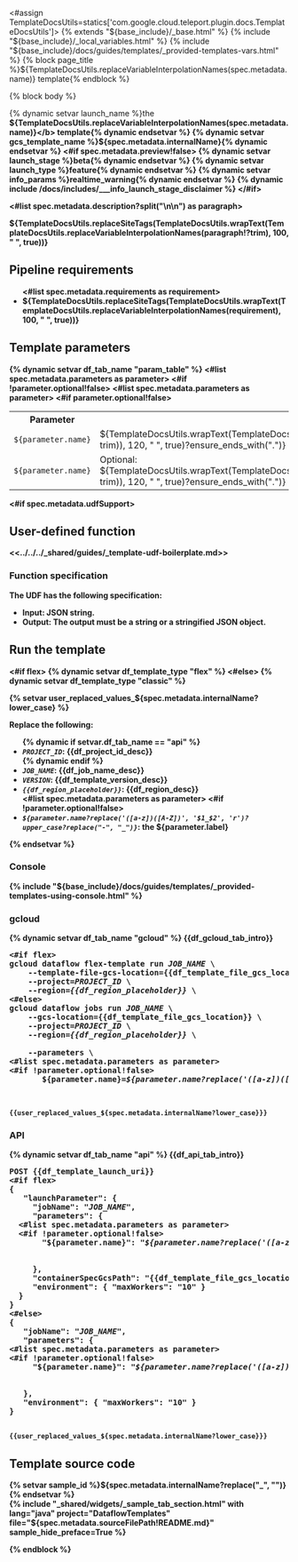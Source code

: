 <#assign TemplateDocsUtils=statics['com.google.cloud.teleport.plugin.docs.TemplateDocsUtils']>
{% extends "${base_include}/_base.html" %}
{% include "${base_include}/_local_variables.html" %}
{% include "${base_include}/docs/guides/templates/_provided-templates-vars.html" %}
{% block page_title %}${TemplateDocsUtils.replaceVariableInterpolationNames(spec.metadata.name)} template{% endblock %}

{% block body %}

<section id="${spec.metadata.internalName?lower_case?replace("_", "")}">

{% dynamic setvar launch_name %}the <b>${TemplateDocsUtils.replaceVariableInterpolationNames(spec.metadata.name)}</b> template{% dynamic endsetvar %}
{% dynamic setvar gcs_template_name %}${spec.metadata.internalName}{% dynamic endsetvar %}
<#if spec.metadata.preview!false>
{% dynamic setvar launch_stage %}beta{% dynamic endsetvar %}
{% dynamic setvar launch_type %}feature{% dynamic endsetvar %}
{% dynamic setvar info_params %}realtime_warning{% dynamic endsetvar %}
{% dynamic include /docs/includes/___info_launch_stage_disclaimer %}
</#if>

<#list spec.metadata.description?split("\n\n") as paragraph>
<p>${TemplateDocsUtils.replaceSiteTags(TemplateDocsUtils.wrapText(TemplateDocsUtils.replaceVariableInterpolationNames(paragraph!?trim), 100, "  ", true))}</p>
</#list>

<h2>Pipeline requirements</h2>

<ul>
<#list spec.metadata.requirements as requirement>
  <li>${TemplateDocsUtils.replaceSiteTags(TemplateDocsUtils.wrapText(TemplateDocsUtils.replaceVariableInterpolationNames(requirement), 100, "    ", true))}</li>
</#list>
</ul>

<h2>Template parameters</h2>
  {% dynamic setvar df_tab_name "param_table" %}
<table>
  <tr>
    <th>Parameter</th>
    <th>Description</th>
  </tr>
<#list spec.metadata.parameters as parameter>
<#if !parameter.optional!false>
  <tr>
    <td><code>${parameter.name}</code></td>
    <td>${TemplateDocsUtils.wrapText(TemplateDocsUtils.replaceSiteTags(TemplateDocsUtils.replaceVariableInterpolationNames(parameter.helpText?trim)), 120, "      ", true)?ensure_ends_with(".")}</td>
  </tr>
</#if>
</#list>
<#list spec.metadata.parameters as parameter>
<#if parameter.optional!false>
  <tr>
    <td><code>${parameter.name}</code></td>
    <td>Optional: ${TemplateDocsUtils.wrapText(TemplateDocsUtils.replaceSiteTags(TemplateDocsUtils.replaceVariableInterpolationNames(parameter.helpText?trim)), 120, "      ", true)?ensure_ends_with(".")}</td>
  </tr>
</#if>
</#list>
</table>

<#if spec.metadata.udfSupport>
<h2>User-defined function</h2>

<<../../../_shared/guides/_template-udf-boilerplate.md>>

<h3>Function specification</h3>

<p>The UDF has the following specification:</p>

<ul>
  <li><strong>Input</strong>: JSON string.</li>
  <li><strong>Output</strong>: The output must be a string or a stringified JSON object.</li>
</ul>
</#if>

<h2>Run the template</h2>
<#if flex>
{% dynamic setvar df_template_type "flex" %}
<#else>
{% dynamic setvar df_template_type "classic" %}
</#if>

{% setvar user_replaced_values_${spec.metadata.internalName?lower_case} %}
<p>Replace the following:</p>
<ul>
  {% dynamic if setvar.df_tab_name == "api" %}
  <li><code><var>PROJECT_ID</var></code>: {{df_project_id_desc}}</li>
  {% dynamic endif %}
  <li><code><var>JOB_NAME</var></code>: {{df_job_name_desc}}</li>
  <li><code><var>VERSION</var></code>: {{df_template_version_desc}}</li>
  <li><code><var>{{df_region_placeholder}}</var></code>: {{df_region_desc}}</li>
<#list spec.metadata.parameters as parameter>
<#if !parameter.optional!false>
  <li><code><var>${parameter.name?replace('([a-z])([A-Z])', '$1_$2', 'r')?upper_case?replace("-", "_")}</var></code>: the ${parameter.label}</li>
</#if>
</#list>
</ul>
{% endsetvar %}
<div class="ds-selector-tabs">
  <section>
    <h3>Console</h3>
    {% include "${base_include}/docs/guides/templates/_provided-templates-using-console.html" %}
  </section>
  <section>
    <h3>gcloud</h3>
    {% dynamic setvar df_tab_name "gcloud" %}
    {{df_gcloud_tab_intro}}

<pre class="prettyprint lang-bsh">
<#if flex>
gcloud dataflow flex-template run <var>JOB_NAME</var> \
    --template-file-gcs-location={{df_template_file_gcs_location}} \
    --project=<var>PROJECT_ID</var> \
    --region=<var>{{df_region_placeholder}}</var> \
<#else>
gcloud dataflow jobs run <var>JOB_NAME</var> \
    --gcs-location={{df_template_file_gcs_location}} \
    --project=<var>PROJECT_ID</var> \
    --region=<var>{{df_region_placeholder}}</var> \
</#if>
    --parameters \
<#list spec.metadata.parameters as parameter>
<#if !parameter.optional!false>
       ${parameter.name}=<var>${parameter.name?replace('([a-z])([A-Z])', '$1_$2', 'r')?upper_case?replace("-", "_")}</var>,\
</#if>
</#list>
</pre>

    {{user_replaced_values_${spec.metadata.internalName?lower_case}}}

  </section>
  <section>
    <h3>API</h3>
    {% dynamic setvar df_tab_name "api" %}
    {{df_api_tab_intro}}

<pre class="prettyprint lang-json">
POST {{df_template_launch_uri}}
<#if flex>
{
   "launchParameter": {
     "jobName": "<var>JOB_NAME</var>",
     "parameters": {
  <#list spec.metadata.parameters as parameter>
  <#if !parameter.optional!false>
       "${parameter.name}": "<var>${parameter.name?replace('([a-z])([A-Z])', '$1_$2', 'r')?upper_case?replace("-", "_")}</var>",
  </#if>
  </#list>
     },
     "containerSpecGcsPath": "{{df_template_file_gcs_location_api}}",
     "environment": { "maxWorkers": "10" }
  }
}
<#else>
{
   "jobName": "<var>JOB_NAME</var>",
   "parameters": {
<#list spec.metadata.parameters as parameter>
<#if !parameter.optional!false>
     "${parameter.name}": "<var>${parameter.name?replace('([a-z])([A-Z])', '$1_$2', 'r')?upper_case?replace("-", "_")}</var>",
</#if>
</#list>
   },
   "environment": { "maxWorkers": "10" }
}
</#if>
</pre>

    {{user_replaced_values_${spec.metadata.internalName?lower_case}}}

  </section>
</div>

<section class="expandable">
<h2 class="showalways">Template source code</h2>
{% setvar sample_id %}${spec.metadata.internalName?replace("_", "")}{% endsetvar %}
<div class="ds-selector-tabs" data-ds-scope="code-sample">
  {% include "_shared/widgets/_sample_tab_section.html" with lang="java" project="DataflowTemplates" file="${spec.metadata.sourceFilePath!README.md}" sample_hide_preface=True %}
</div>
</section>

</section>

{% endblock %}